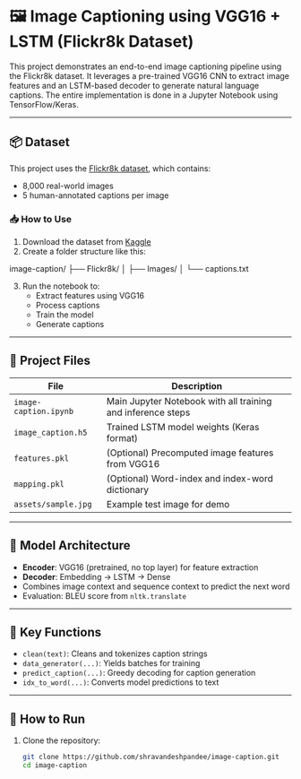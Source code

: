 # 🖼️ Image Captioning using VGG16 + LSTM (Flickr8k Dataset)

This project demonstrates an end-to-end image captioning pipeline using the Flickr8k dataset. It leverages a pre-trained VGG16 CNN to extract image features and an LSTM-based decoder to generate natural language captions. The entire implementation is done in a Jupyter Notebook using TensorFlow/Keras.

---

## 📦 Dataset

This project uses the [Flickr8k dataset](https://www.kaggle.com/datasets/adityajn105/flickr8k), which contains:

- 8,000 real-world images
- 5 human-annotated captions per image

### 📥 How to Use

1. Download the dataset from [Kaggle](https://www.kaggle.com/datasets/adityajn105/flickr8k)
2. Create a folder structure like this:

image-caption/
├── Flickr8k/
│ ├── Images/
│ └── captions.txt


3. Run the notebook to:
   - Extract features using VGG16
   - Process captions
   - Train the model
   - Generate captions

---

## 📂 Project Files

| File                 | Description                                                  |
|----------------------|--------------------------------------------------------------|
| `image-caption.ipynb`| Main Jupyter Notebook with all training and inference steps |
| `image_caption.h5`   | Trained LSTM model weights (Keras format)                   |
| `features.pkl`       | (Optional) Precomputed image features from VGG16            |
| `mapping.pkl`        | (Optional) Word-index and index-word dictionary             |
| `assets/sample.jpg`  | Example test image for demo                                 |

---

## 🧠 Model Architecture

- **Encoder**: VGG16 (pretrained, no top layer) for feature extraction
- **Decoder**: Embedding → LSTM → Dense
- Combines image context and sequence context to predict the next word
- Evaluation: BLEU score from `nltk.translate`

---

## 🔧 Key Functions

- `clean(text)`: Cleans and tokenizes caption strings
- `data_generator(...)`: Yields batches for training
- `predict_caption(...)`: Greedy decoding for caption generation
- `idx_to_word(...)`: Converts model predictions to text

---

## 🚀 How to Run

1. Clone the repository:
   ```bash
   git clone https://github.com/shravandeshpandee/image-caption.git
   cd image-caption
